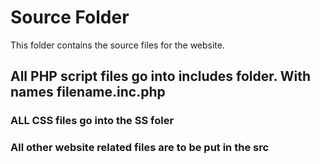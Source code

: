 # Source Folder

This folder contains the source files for the website. 

## All PHP script files go into includes folder. With names filename.inc.php

### ALL CSS files go into the SS foler

### All other website related files are to be put in the src 